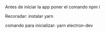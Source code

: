 Antes de iniciar la app poner el comando npm i

Recoradar: instalar yarn

comando para inicializar: yarn electron-dev
